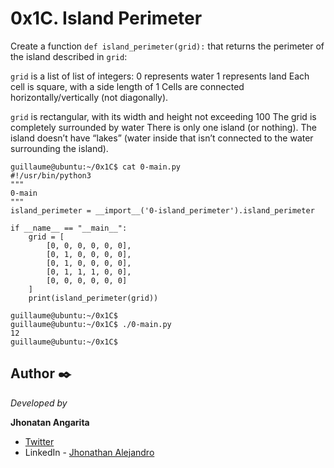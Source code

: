 # 0x1C. Island Perimeter

Create a function ```def island_perimeter(grid):``` that returns the perimeter of the island described in ```grid```:

```grid``` is a list of list of integers:
0 represents water
1 represents land
Each cell is square, with a side length of 1
Cells are connected horizontally/vertically (not diagonally).

```grid``` is rectangular, with its width and height not exceeding 100
The grid is completely surrounded by water
There is only one island (or nothing).
The island doesn’t have “lakes” (water inside that isn’t connected to the water surrounding the island).

```
guillaume@ubuntu:~/0x1C$ cat 0-main.py
#!/usr/bin/python3
"""
0-main
"""
island_perimeter = __import__('0-island_perimeter').island_perimeter

if __name__ == "__main__":
    grid = [
        [0, 0, 0, 0, 0, 0],
        [0, 1, 0, 0, 0, 0],
        [0, 1, 0, 0, 0, 0],
        [0, 1, 1, 1, 0, 0],
        [0, 0, 0, 0, 0, 0]
    ]
    print(island_perimeter(grid))

guillaume@ubuntu:~/0x1C$ 
guillaume@ubuntu:~/0x1C$ ./0-main.py
12
guillaume@ubuntu:~/0x1C$
```


## Author ✒️

_Developed by_

**Jhonatan Angarita**

- [Twitter](https://twitter.com/Alejandro_Angar)
- LinkedIn - [Jhonathan Alejandro](https://github.com/JhonathanAlejandro01)